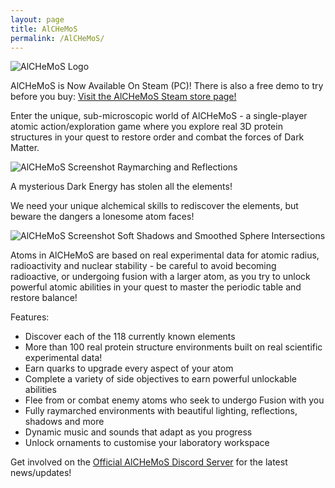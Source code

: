 ```yaml
---
layout: page
title: AlCHeMoS
permalink: /AlCHeMoS/
---
```

![AlCHeMoS Logo]({{site.baseurl}}/img/alchemos_logo.png)

AlCHeMoS is Now Available On Steam (PC)! There is also a free demo to try before you buy:
[Visit the AlCHeMoS Steam store page!](https://store.steampowered.com/app/1090590/AlCHeMoS/?utm_source=hbs)

Enter the unique, sub-microscopic world of AlCHeMoS - a single-player atomic action/exploration game where you explore real 3D protein structures in your quest to restore order and combat the forces of Dark Matter.

![AlCHeMoS Screenshot Raymarching and Reflections]({{site.baseurl}}/img/AlCHeMoS_Launch_07.png)

A mysterious Dark Energy has stolen all the elements!

We need your unique alchemical skills to rediscover the elements, but beware the dangers a lonesome atom faces!

![AlCHeMoS Screenshot Soft Shadows and Smoothed Sphere Intersections]({{site.baseurl}}/img/AlCHeMoS_Launch_03.png)

Atoms in AlCHeMoS are based on real experimental data for atomic radius, radioactivity and nuclear stability - be careful to avoid becoming radioactive, or undergoing fusion with a larger atom, as you try to unlock powerful atomic abilities in your quest to master the periodic table and restore balance!

Features:
* Discover each of the 118 currently known elements
* More than 100 real protein structure environments built on real scientific experimental data!
* Earn quarks to upgrade every aspect of your atom
* Complete a variety of side objectives to earn powerful unlockable abilities
* Flee from or combat enemy atoms who seek to undergo Fusion with you
* Fully raymarched environments with beautiful lighting, reflections, shadows and more
* Dynamic music and sounds that adapt as you progress
* Unlock ornaments to customise your laboratory workspace


Get involved on the [Official AlCHeMoS Discord Server](https://discord.gg/t8UTyXe) for the latest news/updates!